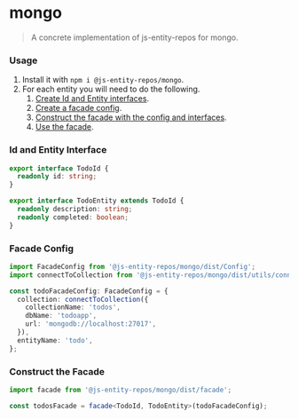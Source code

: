 # mongo
> A concrete implementation of js-entity-repos for mongo.

### Usage
1. Install it with `npm i @js-entity-repos/mongo`.
1. For each entity you will need to do the following.
    1. [Create Id and Entity interfaces](#id-and-entity-interface).
    1. [Create a facade config](#facade-config).
    1. [Construct the facade with the config and interfaces](#calling-the-facade).
    1. [Use the facade](https://github.com/js-entity-repos/core/blob/master/docs/facade.md).

### Id and Entity Interface

```ts
export interface TodoId {
  readonly id: string;
}

export interface TodoEntity extends TodoId {
  readonly description: string;
  readonly completed: boolean;
}
```

### Facade Config

```ts
import FacadeConfig from '@js-entity-repos/mongo/dist/Config';
import connectToCollection from '@js-entity-repos/mongo/dist/utils/connectToCollection';

const todoFacadeConfig: FacadeConfig = {
  collection: connectToCollection({
    collectionName: 'todos',
    dbName: 'todoapp',
    url: 'mongodb://localhost:27017',
  }),
  entityName: 'todo',
};
```

### Construct the Facade

```ts
import facade from '@js-entity-repos/mongo/dist/facade';

const todosFacade = facade<TodoId, TodoEntity>(todoFacadeConfig);
```
